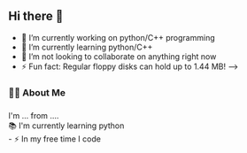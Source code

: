 ## Hi there 👋

- 🔭 I’m currently working on python/C++ programming
- 🌱 I’m currently learning python/C++
- 👯 I’m not looking to collaborate on anything right now
- ⚡ Fun fact: Regular floppy disks can hold up to 1.44 MB!
-->

###

###

<h3 align="left">👩‍💻  About Me</h3>

###

<p align="left">I'm ... from ....<br> 📚 I'm currently learning python<br>- ⚡ In my free time I code</p>

###

###
